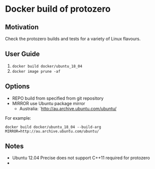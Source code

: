 # Docker build of protozero

## Motivation

Check the protozero builds and tests for a variety of Linux flavours.

## User Guide

1. `docker build docker/ubuntu_18_04`
2. `docker image prune -af`

## Options

* REPO build from specified from git repository
* MIRROR use Ubuntu package mirror
  * Australia: `http://au.archive.ubuntu.com/ubuntu/

For example:

`docker build docker/ubuntu_18_04 --build-arg MIRROR=http://au.archive.ubuntu.com/ubuntu/ `

## Notes

* Ubuntu 12.04 Precise does not support C++11 required for protozero
* 